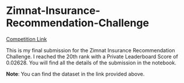 # Zimnat-Insurance-Recommendation-Challenge

[Competition Link](https://zindi.africa/competitions/zimnat-insurance-recommendation-challenge)

This is my final submission for the Zimnat Insurance Recommendation Challenge. I reached the 20th rank with a Private Leaderboard Score of 0.02628. You will find all the details of the submission in the notebook.

**Note**: You can find the dataset in the link provided above.
